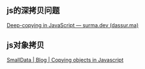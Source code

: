 ## js的深拷贝问题

[Deep-copying in JavaScript — surma.dev (dassur.ma)](https://dassur.ma/things/deep-copy/)

## js对象拷贝

[SmallData | Blog | Copying objects in Javascript](https://smalldata.tech/blog/2018/11/01/copying-objects-in-javascript)


